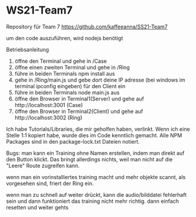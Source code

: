 # WS21-Team7

Repository für Team 7
https://github.com/kaffeeanna/SS21-Team7

um den code auszuführen, wird nodejs benötigt

Betriebsanleitung

1. öffne den Terminal und gehe in /Case
2. öffne einen zweiten Terminal und gehe in /Ring
3. führe in beiden Terminals npm install aus
4. gehe in /Ring/main.js und gebe dort deine IP adresse (bei windows im terminal ipconfig eingeben) für den Client ein
5. führe in beiden Terminals node main.js aus
6. öffne den Browser in Terminal1(Server) und gehe auf http://localhost:3001 (Case)
7. öffne den Browser in Terminal2(Client) und gehe auf http://localhost:3002 (Ring)

Ich habe Tutorials/Libraries, die mir geholfen haben, verlinkt. Wenn ich eine Stelle 1:1 kopiert habe, wurde dies im Code kenntlich gemacht.
Alle NPM Packages sind in den package-lock.txt Dateien notiert.

Bugs:
man kann ein Training ohne Namen erstellen, indem man direkt auf den Button klickt. Das bringt allerdings nichts, weil man nicht auf die "Leere" Route zugreifen kann.

wenn man ein vorinstalliertes training macht und mehr objekte scannt, als vorgesehen sind, friert der Ring ein.

wenn man zu schnell auf weiter drückt, kann die audio/bilddatei fehlerhaft sein und dann funktioniert das training nicht mehr richtig. dann einfach resetten und weiter gehts
